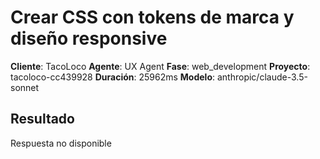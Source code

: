 # Crear CSS con tokens de marca y diseño responsive

**Cliente**: TacoLoco
**Agente**: UX Agent
**Fase**: web_development
**Proyecto**: tacoloco-cc439928
**Duración**: 25962ms
**Modelo**: anthropic/claude-3.5-sonnet

## Resultado

Respuesta no disponible